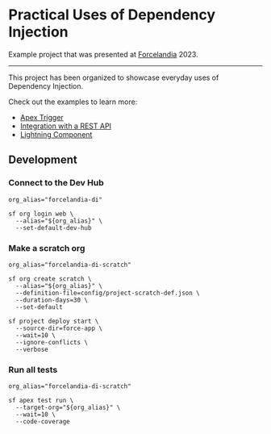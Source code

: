# Practical Uses of Dependency Injection

Example project that was presented at [Forcelandia](https://forcelandia.com/) 2023.

---

This project has been organized to showcase everyday uses of Dependency Injection.

Check out the examples to learn more:

- [Apex Trigger](force-app/di-examples/apex-trigger)
- [Integration with a REST API](force-app/di-examples/rest-integration)
- [Lightning Component](force-app/di-examples/lightning-component)

## Development

### Connect to the Dev Hub

```shell
org_alias="forcelandia-di"

sf org login web \
  --alias="${org_alias}" \
  --set-default-dev-hub
```

### Make a scratch org

```shell
org_alias="forcelandia-di-scratch"

sf org create scratch \
  --alias="${org_alias}" \
  --definition-file=config/project-scratch-def.json \
  --duration-days=30 \
  --set-default

sf project deploy start \
  --source-dir=force-app \
  --wait=10 \
  --ignore-conflicts \
  --verbose
```

### Run all tests

```shell
org_alias="forcelandia-di-scratch"

sf apex test run \
  --target-org="${org_alias}" \
  --wait=10 \
  --code-coverage
```